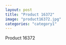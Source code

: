 ```yaml
---
layout: post
title: "Product 16372"
image: "product16372.jpg"
categories: "category1"
---
```

Product 16372
